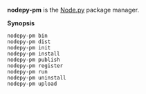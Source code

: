 **nodepy-pm** is the [Node.py] package manager.

  [Node.py]: https://github.com/nodepy/nodepy

__Synopsis__

    nodepy-pm bin
    nodepy-pm dist
    nodepy-pm init
    nodepy-pm install
    nodepy-pm publish
    nodepy-pm register
    nodepy-pm run
    nodepy-pm uninstall
    nodepy-pm upload
